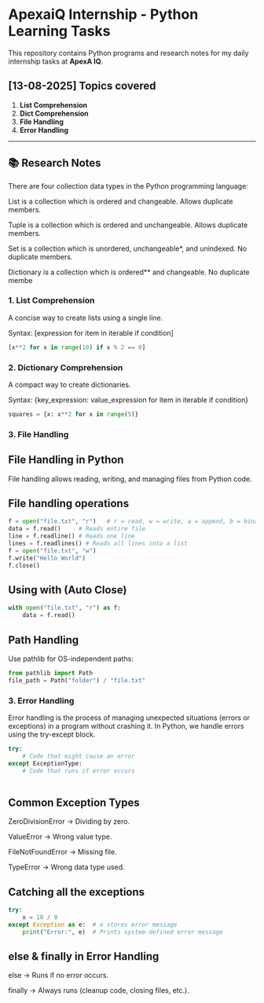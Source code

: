 # ApexaiQ Internship - Python Learning Tasks

This repository contains Python programs and research notes for my daily internship tasks at **ApexA IQ**.

## [13-08-2025] Topics covered

1. **List Comprehension**
2. **Dict Comprehension**
3. **File Handling**
4. **Error Handling**

---

## 📚 Research Notes

There are four collection data types in the Python programming language:

List is a collection which is ordered and changeable. Allows duplicate members.

Tuple is a collection which is ordered and unchangeable. Allows duplicate members.

Set is a collection which is unordered, unchangeable\*, and unindexed. No duplicate members.

Dictionary is a collection which is ordered\*\* and changeable. No duplicate membe

### 1. List Comprehension

A concise way to create lists using a single line.

Syntax: [expression for item in iterable if condition]

```python
[x**2 for x in range(10) if x % 2 == 0]

```

### 2. Dictionary Comprehension

A compact way to create dictionaries.

Syntax: {key_expression: value_expression for item in iterable if condition}

```python
squares = {x: x**2 for x in range(5)}
```

### 3. File Handling

## File Handling in Python

File handling allows reading, writing, and managing files from Python code.

## File handling operations

```python
f = open("file.txt", "r")   # r = read, w = write, a = append, b = binary
data = f.read()     # Reads entire file
line = f.readline() # Reads one line
lines = f.readlines() # Reads all lines into a list
f = open("file.txt", "w")
f.write("Hello World")
f.close()

```

## Using with (Auto Close)

```python
with open("file.txt", "r") as f:
    data = f.read()

```

## Path Handling

Use pathlib for OS-independent paths:

```python
from pathlib import Path
file_path = Path("folder") / "file.txt"
```

### 3. Error Handling

Error handling is the process of managing unexpected situations (errors or exceptions) in a program without crashing it. In Python, we handle errors using the try-except block.

```python
try:
    # Code that might cause an error
except ExceptionType:
    # Code that runs if error occurs
    
```

## Common Exception Types

ZeroDivisionError → Dividing by zero.

ValueError → Wrong value type.

FileNotFoundError → Missing file.

TypeError → Wrong data type used.

## Catching all the exceptions

```python
try:
    x = 10 / 0
except Exception as e:  # e stores error message
    print("Error:", e)  # Prints system-defined error message
```

## else & finally in Error Handling
else → Runs if no error occurs.

finally → Always runs (cleanup code, closing files, etc.).